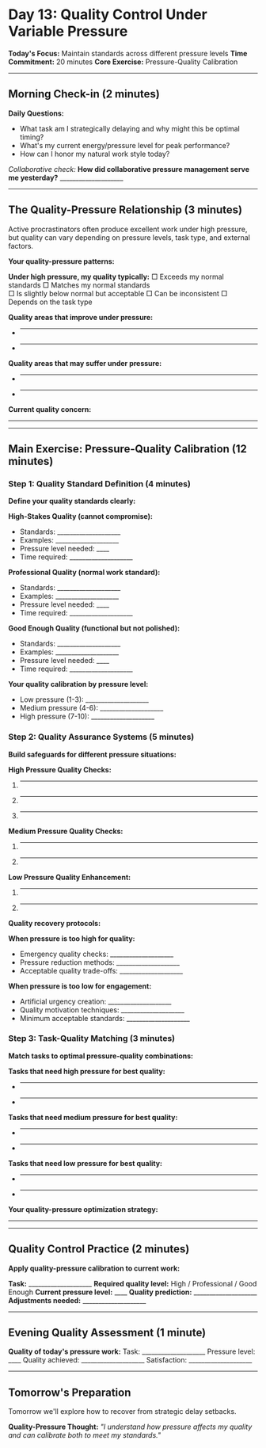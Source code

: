 # Day 13: Quality Control Under Variable Pressure

**Today's Focus:** Maintain standards across different pressure levels
**Time Commitment:** 20 minutes
**Core Exercise:** Pressure-Quality Calibration

---

## Morning Check-in (2 minutes)

**Daily Questions:**
- What task am I strategically delaying and why might this be optimal timing?
- What's my current energy/pressure level for peak performance?
- How can I honor my natural work style today?

*Collaborative check:*
**How did collaborative pressure management serve me yesterday?** ____________________

---

## The Quality-Pressure Relationship (3 minutes)

Active procrastinators often produce excellent work under high pressure, but quality can vary depending on pressure levels, task type, and external factors.

**Your quality-pressure patterns:**

**Under high pressure, my quality typically:**
□ Exceeds my normal standards
□ Matches my normal standards  
□ Is slightly below normal but acceptable
□ Can be inconsistent
□ Depends on the task type

**Quality areas that improve under pressure:**
- ____________________
- ____________________

**Quality areas that may suffer under pressure:**
- ____________________
- ____________________

**Current quality concern:**
____________________

---

## Main Exercise: Pressure-Quality Calibration (12 minutes)

### Step 1: Quality Standard Definition (4 minutes)

**Define your quality standards clearly:**

**High-Stakes Quality (cannot compromise):**
- Standards: ____________________
- Examples: ____________________
- Pressure level needed: ____
- Time required: ____________________

**Professional Quality (normal work standard):**
- Standards: ____________________
- Examples: ____________________
- Pressure level needed: ____
- Time required: ____________________

**Good Enough Quality (functional but not polished):**
- Standards: ____________________
- Examples: ____________________
- Pressure level needed: ____
- Time required: ____________________

**Your quality calibration by pressure level:**
- Low pressure (1-3): ____________________
- Medium pressure (4-6): ____________________
- High pressure (7-10): ____________________

### Step 2: Quality Assurance Systems (5 minutes)

**Build safeguards for different pressure situations:**

**High Pressure Quality Checks:**
1. ____________________
2. ____________________
3. ____________________

**Medium Pressure Quality Checks:**
1. ____________________
2. ____________________

**Low Pressure Quality Enhancement:**
1. ____________________
2. ____________________

**Quality recovery protocols:**

**When pressure is too high for quality:**
- Emergency quality checks: ____________________
- Pressure reduction methods: ____________________
- Acceptable quality trade-offs: ____________________

**When pressure is too low for engagement:**
- Artificial urgency creation: ____________________
- Quality motivation techniques: ____________________
- Minimum acceptable standards: ____________________

### Step 3: Task-Quality Matching (3 minutes)

**Match tasks to optimal pressure-quality combinations:**

**Tasks that need high pressure for best quality:**
- ____________________
- ____________________

**Tasks that need medium pressure for best quality:**
- ____________________
- ____________________

**Tasks that need low pressure for best quality:**
- ____________________
- ____________________

**Your quality-pressure optimization strategy:**
____________________

---

## Quality Control Practice (2 minutes)

**Apply quality-pressure calibration to current work:**

**Task:** ____________________
**Required quality level:** High / Professional / Good Enough
**Current pressure level:** ____
**Quality prediction:** ____________________
**Adjustments needed:** ____________________

---

## Evening Quality Assessment (1 minute)

**Quality of today's pressure work:**
Task: ____________________
Pressure level: ____
Quality achieved: ____________________
Satisfaction: ____________________

---

## Tomorrow's Preparation
Tomorrow we'll explore how to recover from strategic delay setbacks.

**Quality-Pressure Thought:**
*\"I understand how pressure affects my quality and can calibrate both to meet my standards.\"*